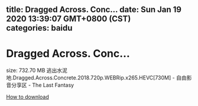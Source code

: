 
title: Dragged Across. Conc…
date: Sun Jan 19 2020 13:39:07 GMT+0800 (CST)    
categories: baidu
---

# Dragged Across. Conc…
size: 732.70 MB
 逃出水泥地.Dragged.Across.Concrete.2018.720p.WEBRip.x265.HEVC[730M] - 自由影音分享区 - The Last Fantasy
 

[How to download](https://bpcam.bemobtrk.com/go/2ceec3aa-1ca2-46d6-b9ff-aaa5c184517c?jno=2441)